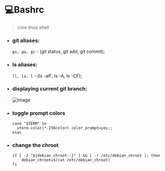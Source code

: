 # 💻Bashrc
> core linux shell

- ### git aliases:
    `gs, ga, gc` - (git status, git add, git commit);
- ### ls aliases:
    `ll, la, l` - (ls -alF, ls -A, ls -CF);
- ### displaying current git branch:

    ![image](https://github.com/user-attachments/assets/7020a596-74eb-4714-bb06-7c0f4ac54a22)

- ### toggle prompt colors
  ```
  case "$TERM" in
    xterm-color|*-256color) color_prompt=yes;;
  esac
  ```
- ### change the chroot
   ```
   if [ -z "${debian_chroot:-}" ] && [ -r /etc/debian_chroot ]; then
       debian_chroot=$(cat /etc/debian_chroot)
   fi
   ```

